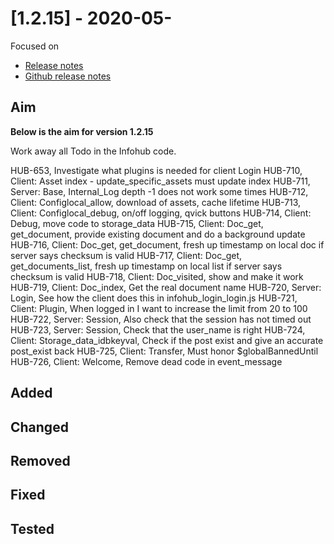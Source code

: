 # [1.2.15] - 2020-05-
Focused on 

* [Release notes](main,release_v1v2v15)
* [Github release notes](https://github.com/peterlembke/infohub/releases/tag/v1.2.15)

## Aim
**Below is the aim for version 1.2.15**

Work away all Todo in the Infohub code.

HUB-653, Investigate what plugins is needed for client Login
HUB-710, Client: Asset index - update_specific_assets must update index 
HUB-711, Server: Base, Internal_Log depth -1 does not work some times
HUB-712, Client: Configlocal_allow, download of assets, cache lifetime
HUB-713, Client: Configlocal_debug, on/off logging, qvick buttons
HUB-714, Client: Debug, move code to storage_data
HUB-715, Client: Doc_get, get_document, provide existing document and do a background update
HUB-716, Client: Doc_get, get_document, fresh up timestamp on local doc if server says checksum is valid
HUB-717, Client: Doc_get, get_documents_list, fresh up timestamp on local list if server says checksum is valid
HUB-718, Client: Doc_visited, show and make it work
HUB-719, Client: Doc_index, Get the real document name
HUB-720, Server: Login, See how the client does this in infohub_login_login.js
HUB-721, Client: Plugin, When logged in I want to increase the limit from 20 to 100
HUB-722, Server: Session, Also check that the session has not timed out
HUB-723, Server: Session, Check that the user_name is right
HUB-724, Client: Storage_data_idbkeyval, Check if the post exist and give an accurate post_exist back
HUB-725, Client: Transfer, Must honor $globalBannedUntil
HUB-726, Client: Welcome, Remove dead code in event_message

## Added

## Changed

## Removed

## Fixed

## Tested
